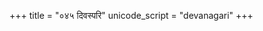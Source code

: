 +++
title = "०४५ दिवस्परि"
unicode_script = "devanagari"
+++

<div class="js_include" url="../../../../../saMskAra/mantraH/agniH/Rk/divaspari/"  newLevelForH1="2" includeTitle="false"> </div>  
